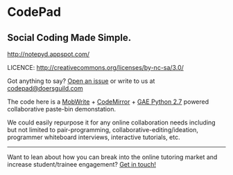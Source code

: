 # CodePad
## Social Coding Made Simple.

http://notepyd.appspot.com/

LICENCE: http://creativecommons.org/licenses/by-nc-sa/3.0/

Got anything to say? [Open an issue](https://github.com/sathvikp/CodePad/issues) or write to us at codepad@doersguild.com

The code here is a [MobWrite](https://code.google.com/p/google-mobwrite/) + [CodeMirror](http://codemirror.net/) + [GAE Python 2.7](https://developers.google.com/appengine/docs/python/) powered collaborative paste-bin demonstation.

We could easily repurpose it for any online collaboration needs including but not limited to pair-programming, collaborative-editing/ideation, programmer whiteboard interviews, interactive tutorials, etc.

---------------------------------------

Want to lean about how you can break into the online tutoring market and increase student/trainee engagement? [Get in touch!](mailto:codepad@doersguild.com)
